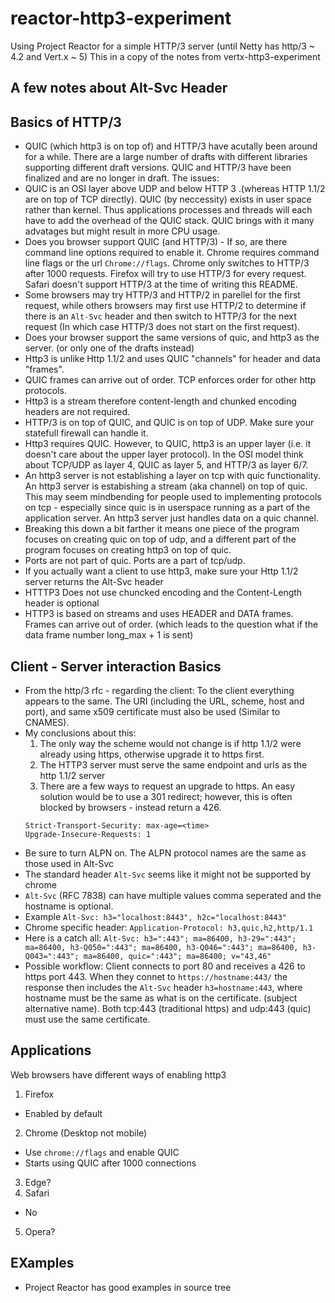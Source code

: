 # reactor-http3-experiment

Using Project Reactor for a simple HTTP/3 server (until Netty has http/3 ~ 4.2 and Vert.x ~ 5)
This in a copy of the notes from vertx-http3-experiment

## A few notes about Alt-Svc Header

## Basics of HTTP/3

- QUIC (which http3 is on top of) and HTTP/3 have acutally been around for a while. There are a large number of drafts with different libraries supporting different draft versions. QUIC and HTTP/3 have been finalized and are no longer in draft. The issues:
- QUIC is an OSI layer above UDP and below HTTP 3 .(whereas HTTP 1.1/2 are on top of TCP directly). QUIC (by neccessity) exists in user space rather than kernel. Thus applications processes and threads will each have to add the overhead of the QUIC stack. QUIC brings with it many advatages but might result in more CPU usage.
- Does you browser support QUIC (and HTTP/3) - If so, are there command line options required to enable it. Chrome requires command line flags or the url `Chrome://flags`. Chrome only switches to HTTP/3 after 1000 requests. Firefox will try to use HTTP/3 for every request. Safari doesn't support HTTP/3 at the time of writing this README.
- Some browsers may try HTTP/3 and HTTP/2 in parellel for the first request, while others browsers may first use HTTP/2 to determine if there is an `Alt-Svc` header and then switch to HTTP/3 for the next request (In which case HTTP/3 does not start on the first request).
- Does your browser support the same versions of quic, and http3 as the server. (or only one of the drafts instead)
- Http3 is unlike Http 1.1/2 and uses QUIC "channels" for header and data "frames".
- QUIC frames can arrive out of order. TCP enforces order for other http protocols.
- Http3 is a stream therefore content-length and chunked encoding headers are not required.
- HTTP/3 is on top of QUIC, and QUIC is on top of UDP. Make sure your statefull firewall can handle it.
- Http3 requires QUIC. However, to QUIC, http3 is an upper layer (i.e. it doesn't care about the upper layer protocol). In the OSI model think about TCP/UDP as layer 4, QUIC as layer 5, and HTTP/3 as layer 6/7.
- An http3 server is not establishing a layer on tcp with quic functionality. An http3 server is estabishing a stream (aka channel) on top of quic. This may seem mindbending for people used to implementing protocols on tcp - especially since quic is in userspace running as a part of the application server. An http3 server just handles data on a quic channel.
- Breaking this down a bit farther it means one piece of the program focuses on creating quic on top of udp, and a different part of the program focuses on creating http3 on top of quic.
- Ports are not part of quic. Ports are a part of tcp/udp.
- If you actually want a client to use http3, make sure your Http 1.1/2 server returns the Alt-Svc header
- HTTTP3 Does not use chuncked encoding and the Content-Length header is optional
- HTTP3 is based on streams and uses HEADER and DATA frames. Frames can arrive out of order. (which leads to the question what if the data frame number long_max + 1 is sent)

## Client - Server interaction Basics

- From the http/3 rfc - regarding the client: To the client everything appears to the same. The URI (including the URL, scheme, host and port), and same x509 certificate must also be used (Similar to CNAMES).
- My conclusions about this:
  1. The only way the scheme would not change is if http 1.1/2 were already using https, otherwise upgrade it to https first.
  2. The HTTP3 server must serve the same endpoint and urls as the http 1.1/2 server
  3. There are a few ways to request an upgrade to https. An easy solution would be to use a 301 redirect; however, this is often blocked by browsers - instead return a 426.
  ```
  Strict-Transport-Security: max-age=<time>
  Upgrade-Insecure-Requests: 1
  ```
- Be sure to turn ALPN on. The ALPN protocol names are the same as those used in Alt-Svc
- The standard header `Alt-Svc` seems like it might not be supported by chrome
- `Alt-Svc` (RFC 7838) can have multiple values comma seperated and the hostname is optional.
- Example `Alt-Svc: h3="localhost:8443", h2c="localhost:8443"`
- Chrome specific header: `Application-Protocol: h3,quic,h2,http/1.1`
- Here is a catch all: `Alt-Svc: h3=":443"; ma=86400, h3-29=":443"; ma=86400, h3-Q050=":443"; ma=86400, h3-Q046=":443"; ma=86400, h3-Q043=":443"; ma=86400, quic=":443"; ma=86400; v="43,46"`
- Possible workflow: Client connects to port 80 and receives a 426 to https port 443. When they connet to `https://hostname:443/` the response then includes the `Alt-Svc` header `h3=hostname:443`, where hostname must be the same as what is on the certificate. (subject alternative name). Both tcp:443 (traditional https) and udp:443 (quic) must use the same certificate.

## Applications

Web browsers have different ways of enabling http3

1. Firefox

- Enabled by default

2. Chrome (Desktop not mobile)

- Use `chrome://flags` and enable QUIC
- Starts using QUIC after 1000 connections

3. Edge?
4. Safari

- No

5. Opera?

## EXamples

- Project Reactor has good examples in source tree
